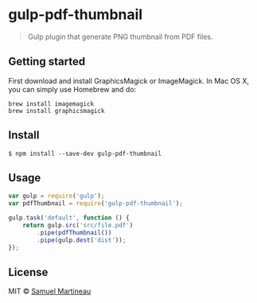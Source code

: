 # gulp-pdf-thumbnail 

> Gulp plugin that generate PNG thumbnail from PDF files.

## Getting started

First download and install GraphicsMagick or ImageMagick. In Mac OS X, you can simply use Homebrew and do:

```
brew install imagemagick
brew install graphicsmagick
```

## Install

```
$ npm install --save-dev gulp-pdf-thumbnail
```

## Usage

```js
var gulp = require('gulp');
var pdfThumbnail = require('gulp-pdf-thumbnail');

gulp.task('default', function () {
	return gulp.src('src/file.pdf')
		.pipe(pdfThumbnail())
		.pipe(gulp.dest('dist'));
});
```

## License

MIT © [Samuel Martineau](http://samuelmartineau.github.io)
